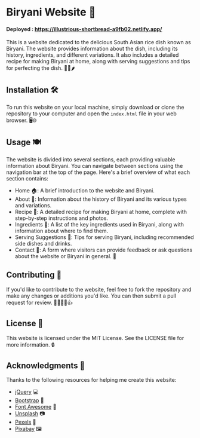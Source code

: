 # Biryani Website 🍛
#### Deployed : https://illustrious-shortbread-a9fb02.netlify.app/

This is a website dedicated to the delicious South Asian rice dish known as Biryani. The website provides information about the dish, including its history, ingredients, and different variations. It also includes a detailed recipe for making Biryani at home, along with serving suggestions and tips for perfecting the dish. 🍚🍗🌶️

## Installation 🛠️

To run this website on your local machine, simply download or clone the repository to your computer and open the `index.html` file in your web browser. 🖥️🌐

## Usage 🍽️

The website is divided into several sections, each providing valuable information about Biryani. You can navigate between sections using the navigation bar at the top of the page. Here's a brief overview of what each section contains:

- Home 🏠: A brief introduction to the website and Biryani.
- About 📜: Information about the history of Biryani and its various types and variations.
- Recipe 🍴: A detailed recipe for making Biryani at home, complete with step-by-step instructions and photos.
- Ingredients 🍅: A list of the key ingredients used in Biryani, along with information about where to find them.
- Serving Suggestions 🍲: Tips for serving Biryani, including recommended side dishes and drinks.
- Contact 📧: A form where visitors can provide feedback or ask questions about the website or Biryani in general. 🤝

## Contributing 🤝

If you'd like to contribute to the website, feel free to fork the repository and make any changes or additions you'd like. You can then submit a pull request for review. 👨‍💻👩‍💻👍

## License 📝

This website is licensed under the MIT License. See the LICENSE file for more information. 🔒

## Acknowledgments 🙏

Thanks to the following resources for helping me create this website:

- [jQuery](https://jquery.com/) 💻
- [Bootstrap](https://getbootstrap.com/) 🎨
- [Font Awesome](https://fontawesome.com/) 🎉
- [Unsplash](https://unsplash.com/) 📷
- [Pexels](https://www.pexels.com/) 📸
- [Pixabay](https://pixabay.com/) 🖼️
